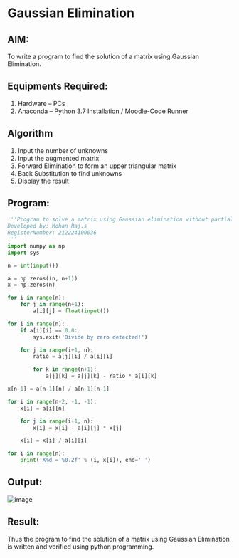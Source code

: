 # Gaussian Elimination

## AIM:
To write a program to find the solution of a matrix using Gaussian Elimination.

## Equipments Required:
1. Hardware – PCs
2. Anaconda – Python 3.7 Installation / Moodle-Code Runner

## Algorithm
1. Input the number of unknowns
2. Input the augmented matrix
3. Forward Elimination to form an upper triangular matrix
4. Back Substitution to find unknowns
5. Display the result 

## Program:
```python
'''Program to solve a matrix using Gaussian elimination without partial pivoting.
Developed by: Mohan Raj.s
RegisterNumber: 212224100036
'''
import numpy as np
import sys

n = int(input())

a = np.zeros((n, n+1))
x = np.zeros(n)

for i in range(n):
    for j in range(n+1):
        a[i][j] = float(input())

for i in range(n):
    if a[i][i] == 0.0:
        sys.exit('Divide by zero detected!')

    for j in range(i+1, n):
        ratio = a[j][i] / a[i][i]

        for k in range(n+1):
            a[j][k] = a[j][k] - ratio * a[i][k]

x[n-1] = a[n-1][n] / a[n-1][n-1]

for i in range(n-2, -1, -1):
    x[i] = a[i][n]

    for j in range(i+1, n):
        x[i] = x[i] - a[i][j] * x[j]

    x[i] = x[i] / a[i][i]

for i in range(n):
    print('X%d = %0.2f' % (i, x[i]), end=' ')
```

## Output:
![image](https://github.com/user-attachments/assets/e8e7e1d9-c60f-46ad-bde3-a0cc80ae27f1)

## Result:
Thus the program to find the solution of a matrix using Gaussian Elimination is written and verified using python programming. 

